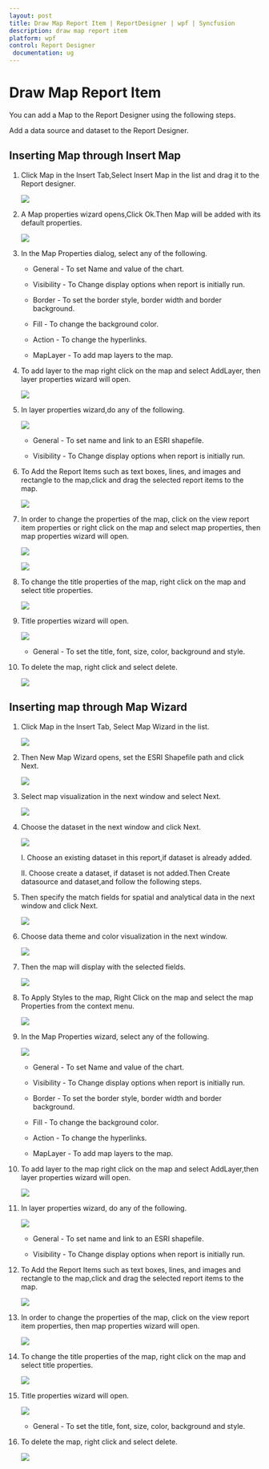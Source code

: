 ```yaml
---
layout: post
title: Draw Map Report Item | ReportDesigner | wpf | Syncfusion
description: draw map report item
platform: wpf
control: Report Designer
 documentation: ug
---
```


# Draw Map Report Item

You can add a Map to the Report Designer using the following steps.

Add a data source and dataset to the Report Designer.

## Inserting Map through Insert Map

1. Click Map in the Insert Tab,Select Insert Map in the list and drag it to the Report designer.

   ![](Draw-Map-Report-Item_images/Draw-Map-Report-Item_img1.png)

2. A Map properties wizard opens,Click Ok.Then Map will be added with its default properties.

   ![](Draw-Map-Report-Item_images/Draw-Map-Report-Item_img2.png)

3. In the Map Properties dialog, select any of the following.

   * General - To set Name and value of the chart.
   
   * Visibility - To Change display options when report is initially run.
   
   * Border -  To set the border style, border width and border background.
   
   * Fill - To change the background color.
   
   * Action - To change the hyperlinks.
   
   * MapLayer - To add map layers to the map.
   
4. To add layer to the map right click on the map and select AddLayer, then layer properties wizard will open.

   ![](Draw-Map-Report-Item_images/Draw-Map-Report-Item_img3.png)

5. In layer properties wizard,do any of the following.

   ![](Draw-Map-Report-Item_images/Draw-Map-Report-Item_img4.png)

   * General - To set name and link to an ESRI shapefile.
   
   * Visibility - To Change display options when report is initially run.
   
6. To Add the Report Items such as text boxes, lines, and images and rectangle to the map,click and drag the selected report items to the map.

   ![](Draw-Map-Report-Item_images/Draw-Map-Report-Item_img5.png)

7. In order to change the properties of the map, click on the view report item properties or right click on the map and select map properties, then map properties wizard will open.

   ![](Draw-Map-Report-Item_images/Draw-Map-Report-Item_img6.png)
   
   ![](Draw-Map-Report-Item_images/Draw-Map-Report-Item_img7.png)

8. To change the title properties of the map, right click on the map and select title properties.

   ![](Draw-Map-Report-Item_images/Draw-Map-Report-Item_img8.png)

9. Title properties wizard will open.

   ![](Draw-Map-Report-Item_images/Draw-Map-Report-Item_img9.png)

   * General - To set the title, font, size, color, background and style.
   
10. To delete the map, right click and select delete.

    ![](Draw-Map-Report-Item_images/Draw-Map-Report-Item_img10.png)

## Inserting map through Map Wizard

1. Click Map in the Insert Tab, Select Map Wizard in the list.

   ![](Draw-Map-Report-Item_images/Draw-Map-Report-Item_img11.png)

2. Then New Map Wizard opens, set the ESRI Shapefile path and click Next.

   ![](Draw-Map-Report-Item_images/Draw-Map-Report-Item_img12.png)

3. Select map visualization in the next window and select Next.

   ![](Draw-Map-Report-Item_images/Draw-Map-Report-Item_img13.png)

4. Choose the dataset in the next window and click Next.

   ![](Draw-Map-Report-Item_images/Draw-Map-Report-Item_img14.png)

   I. Choose an existing dataset in this report,if dataset is already added.
   
   II. Choose create a dataset, if dataset is not added.Then Create datasource and dataset,and follow the following steps.

5. Then specify the match fields for spatial and analytical data in the next window and click Next.

   ![](Draw-Map-Report-Item_images/Draw-Map-Report-Item_img15.png)

6. Choose data theme and color visualization in the next window.

   ![](Draw-Map-Report-Item_images/Draw-Map-Report-Item_img16.png)

7. Then the map will display with the selected fields.

   ![](Draw-Map-Report-Item_images/Draw-Map-Report-Item_img17.png)

8. To Apply Styles to the map, Right Click on the map and select the map Properties from the context menu.

   ![](Draw-Map-Report-Item_images/Draw-Map-Report-Item_img18.png)    

9. In the Map Properties wizard, select any of the following.

   ![](Draw-Map-Report-Item_images/Draw-Map-Report-Item_img19.png)

   * General - To set Name and value of the chart.
   
   * Visibility - To Change display options when report is initially run.
   
   * Border -  To set the border style, border width and border background.
   
   * Fill - To change the background color.
   
   * Action - To change the hyperlinks.
   
   * MapLayer - To add map layers to the map.
   
10. To add layer to the map right click on the map and select AddLayer,then layer properties wizard will open.

    ![](Draw-Map-Report-Item_images/Draw-Map-Report-Item_img20.png)

11. In layer properties wizard, do any of the following.

    ![](Draw-Map-Report-Item_images/Draw-Map-Report-Item_img21.png)

    * General - To set name and link to an ESRI shapefile.
   
    * Visibility - To Change display options when report is initially run.
	
12. To Add the Report Items such as text boxes, lines, and images and rectangle to the map,click and drag the selected report items to the map.

    ![](Draw-Map-Report-Item_images/Draw-Map-Report-Item_img22.png)

13. In order to change the properties of the map, click on the view report item properties, then map properties wizard will open.

    ![](Draw-Map-Report-Item_images/Draw-Map-Report-Item_img23.png)

14. To change the title properties of the map, right click on the map and select title properties.

    ![](Draw-Map-Report-Item_images/Draw-Map-Report-Item_img24.png)

15. Title properties wizard will open.

    ![](Draw-Map-Report-Item_images/Draw-Map-Report-Item_img25.png)

    * General - To set the title, font, size, color, background and style.
   
16. To delete the map, right click and select delete.

    ![](Draw-Map-Report-Item_images/Draw-Map-Report-Item_img26.png)
   

   
   